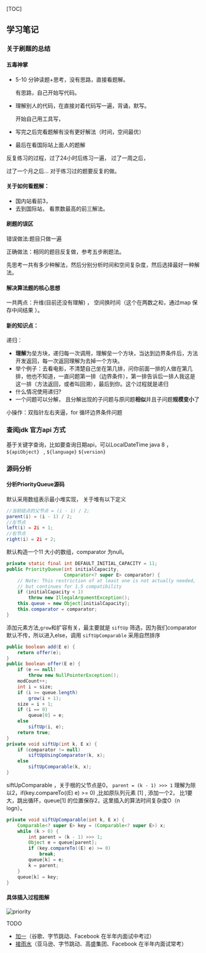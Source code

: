 [TOC]



## 学习笔记

### 关于刷题的总结

#### 五毒神掌 

* 5-10 分钟读题+思考，没有思路，直接看题解。

  有思路，自己开始写代码。 

* 理解别人的代码，在直接对着代码写一遍，背诵，默写。 

  开始自己用工具写，

* 写完之后完看题解有没有更好解法（时间，空间最优）

* 最后在看国际站上面人的题解

反复练习的过程，过了24小时后练习一遍， 过了一周之后，

过了一个月之后... 对于练习过的题要反复的做。



#### 关于如何看题解：

* 国内站看前3， 
* 去到国际站， 看票数最高的前三解法。



#### 刷题的误区 

错误做法:题目只做一遍

正确做法：相同的题目反复做，参考五步刷题法。

先思考一共有多少种解法，然后分别分析时间和空间复杂度，然后选择最好一种解法。



#### 解决算法题的核心思想

一共两点：升维(目前还没有理解) ， 空间换时间（这个在两数之和，通过map 保存中间结果 ）。



#### 新的知识点：

递归： 

* **理解**为垒方块，递归每一次调用，理解垒一个方块，当达到边界条件后，方法开发返回，每一次返回理解为去掉一个方块。 
* 举个例子：去看电影，不清楚自己坐在第几排，问你前面一排的人做在第几排，他也不知道，一直问题第一排（边界条件），第一排告诉后一排人我这是这一排（方法返回，或者叫回溯），最后到你。这个过程就是递归 
*  什么情况使用递归? 
  * 一个问题可以分解， 且分解出现的子问题与原问题**相似**并且子问题**规模变小**了 



小操作：双指针左右夹逼，for 循环边界条件问题



### 查阅jdk 官方api 方式

基于关键字查询，比如要查询日期api，可以LocalDateTime java 8 ，`${apiObject} ` , `${language}` `${version}`



### 源码分析

#### 分析PriorityQueue源码

默认采用数组表示最小堆实现， 关于堆有以下定义 

```java
//当前结点的父节点 = (i - 1) / 2;
parent(i) = (i - 1) / 2;
//左节点
left(i) = 2i + 1;
//右节点 
right(i) = 2i + 2; 
```



默认构造一个11 大小的数组，comparator 为null。

```java
private static final int DEFAULT_INITIAL_CAPACITY = 11;
public PriorityQueue(int initialCapacity,
                     Comparator<? super E> comparator) {
    // Note: This restriction of at least one is not actually needed,
    // but continues for 1.5 compatibility
    if (initialCapacity < 1)
        throw new IllegalArgumentException();
    this.queue = new Object[initialCapacity];
    this.comparator = comparator;
}
```



添加元素方法,`grow`和扩容有关，最主要就是 `siftUp` 筛选，因为我们comparator 默认不传，所以进入else，调用 `siftUpComparable` 采用自然排序 

```java
public boolean add(E e) {
    return offer(e);
}
public boolean offer(E e) {
    if (e == null)
        throw new NullPointerException();
    modCount++;
    int i = size;
    if (i >= queue.length)
        grow(i + 1);
    size = i + 1;
    if (i == 0)
        queue[0] = e;
    else
        siftUp(i, e);
    return true;
}
private void siftUp(int k, E x) {
    if (comparator != null)
        siftUpUsingComparator(k, x);
    else
        siftUpComparable(k, x);
}
```



siftUpComparable ，关于根的父节点是0， `parent = (k - 1) >>> 1`  理解为除以2，if(key.compareTo((E) e) >= 0) ,比如原队列元素 [1] , 添加一个2， 比1要大，跳出循环，queue[1] 的位置保存2，这里插入的算法时间复杂度O（n logn）。 

```java
private void siftUpComparable(int k, E x) {
    Comparable<? super E> key = (Comparable<? super E>) x;
    while (k > 0) {
        int parent = (k - 1) >>> 1;
        Object e = queue[parent];
        if (key.compareTo((E) e) >= 0)
            break;
        queue[k] = e;
        k = parent;
    }
    queue[k] = key;
}
```



#### 具体插入过程图解

![priority](https://github.com/liangliplus/algorithm018/tree/master/images/优先级队列.png)



TODO

- [加一](https://leetcode-cn.com/problems/plus-one/)（谷歌、字节跳动、Facebook 在半年内面试中考过） 
- [接雨水](https://leetcode.com/problems/trapping-rain-water/)（亚马逊、字节跳动、高盛集团、Facebook 在半年内面试常考）



